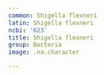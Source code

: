 ```yaml
---
common: Shigella flexneri
latin: Shigella flexneri
ncbi: '623'
title: Shigella flexneri
group: Bacteria
image: .na.character

---
```

